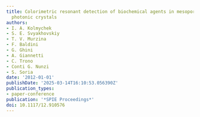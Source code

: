 ```yaml
---
title: Colorimetric resonant detection of biochemical agents in mesoporous silicon-based
  photonic crystals
authors:
- I. A. Kolmychek
- S. E. Svyakhovskiy
- T. V. Murzina
- F. Baldini
- G. Ghini
- A. Giannetti
- C. Trono
- Conti G. Nunzi
- S. Soria
date: '2012-01-01'
publishDate: '2025-03-14T16:10:53.056390Z'
publication_types:
- paper-conference
publication: '*SPIE Proceedings*'
doi: 10.1117/12.910576
---
```

